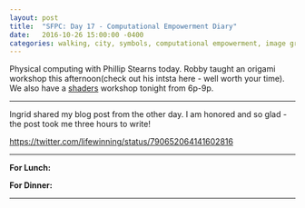 ```yaml
---
layout: post
title:  "SFPC: Day 17 - Computational Empowerment Diary"
date:   2016-10-26 15:00:00 -0400
categories: walking, city, symbols, computational empowerment, image grid
---
```


Physical computing with Phillip Stearns today. Robby taught an origami workshop this afternoon(check out his intsta here - well worth your time). We also have a [shaders]() workshop tonight from 6p-9p.

-----

Ingrid shared my blog post from the other day. I am honored and so glad - the post took me three hours to write!

https://twitter.com/lifewinning/status/790652064141602816

-----

**For Lunch:**

**For Dinner:**

-----
